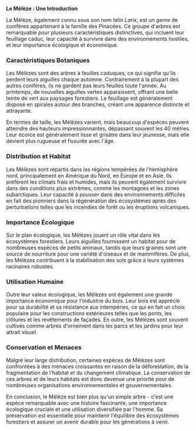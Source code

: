 **Le Mélèze : Une Introduction**

Le Mélèze, également connu sous son nom latin *Larix*, est un genre de conifères appartenant à la famille des Pinacées. Ce groupe d'arbres est remarquable pour plusieurs caractéristiques distinctives, qui incluent leur feuillage caduc, leur capacité à survivre dans des environnements hostiles, et leur importance écologique et économique.

### **Caractéristiques Botaniques**

Les Mélèzes sont des arbres à feuilles caduques, ce qui signifie qu'ils perdent leurs aiguilles chaque automne. Contrairement à la plupart des autres conifères, ils ne gardent pas leurs feuilles toute l'année. Au printemps, de nouvelles aiguilles vertes apparaissent, offrant une belle teinte de vert aux paysages forestiers. Le feuillage est généralement disposé en spirales autour des branches, créant une apparence distincte et attrayante.

En termes de taille, les Mélèzes varient, mais beaucoup d'espèces peuvent atteindre des hauteurs impressionnantes, dépassant souvent les 40 mètres. Leur écorce est généralement lisse et grisâtre dans leur jeunesse, mais elle devient plus rugueuse et fissurée avec l'âge.

### **Distribution et Habitat**

Les Mélèzes sont répartis dans les régions tempérées de l'hémisphère nord, principalement en Amérique du Nord, en Europe et en Asie. Ils préfèrent les climats frais et humides, mais ils peuvent également survivre dans des conditions plus extrêmes, comme les montagnes et les zones subarctiques. Leur capacité à pousser dans des environnements difficiles en fait des pionniers dans la régénération des écosystèmes après des perturbations telles que les incendies de forêt ou les éruptions volcaniques.

### **Importance Écologique**

Sur le plan écologique, les Mélèzes jouent un rôle vital dans les écosystèmes forestiers. Leurs aiguilles fournissent un habitat pour de nombreuses espèces de petits animaux, tandis que leurs graines sont une source de nourriture pour une variété d'oiseaux et de mammifères. De plus, les Mélèzes contribuent à la stabilisation des sols grâce à leurs systèmes racinaires robustes.

### **Utilisation Humaine**

Outre leur valeur écologique, les Mélèzes ont également une grande importance économique pour l'industrie du bois. Leur bois est apprécié pour sa durabilité et sa résistance aux intempéries, ce qui en fait un choix populaire pour les constructions extérieures telles que les ponts, les clôtures et les revêtements de façades. En outre, les Mélèzes sont souvent cultivés comme arbres d'ornement dans les parcs et les jardins pour leur attrait visuel.

### **Conservation et Menaces**

Malgré leur large distribution, certaines espèces de Mélèzes sont confrontées à des menaces croissantes en raison de la déforestation, de la fragmentation de l'habitat et du changement climatique. La conservation de ces arbres et de leurs habitats est donc devenue une priorité pour de nombreuses organisations environnementales et gouvernementales.

En conclusion, le Mélèze est bien plus qu'un simple arbre - c'est une espèce remarquable avec une histoire fascinante, une importance écologique cruciale et une utilisation diversifiée par l'homme. Sa préservation est essentielle pour maintenir l'équilibre des écosystèmes forestiers et assurer un avenir durable pour les générations à venir.